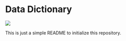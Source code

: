 # Data Dictionary
<img src="https://cdn.educba.com/academy/wp-content/uploads/2020/07/Data-Dictionaries-768x427.jpg.webp" width="" height=""  />

This is just a simple README to initialize this repository.
